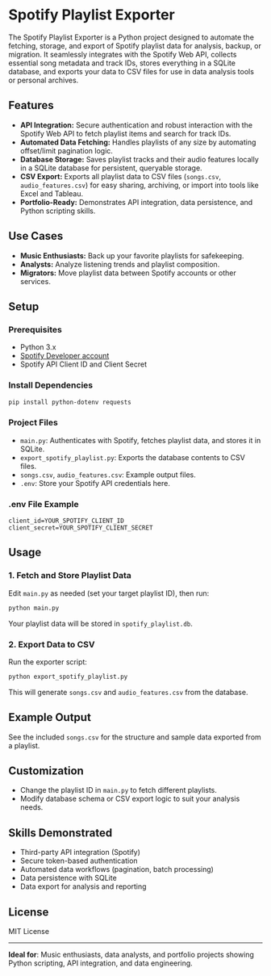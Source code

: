 # Spotify Playlist Exporter

The Spotify Playlist Exporter is a Python project designed to automate the fetching, storage, and export of Spotify playlist data for analysis, backup, or migration. It seamlessly integrates with the Spotify Web API, collects essential song metadata and track IDs, stores everything in a SQLite database, and exports your data to CSV files for use in data analysis tools or personal archives.

## Features

- **API Integration:** Secure authentication and robust interaction with the Spotify Web API to fetch playlist items and search for track IDs.
- **Automated Data Fetching:** Handles playlists of any size by automating offset/limit pagination logic.
- **Database Storage:** Saves playlist tracks and their audio features locally in a SQLite database for persistent, queryable storage.
- **CSV Export:** Exports all playlist data to CSV files (`songs.csv`, `audio_features.csv`) for easy sharing, archiving, or import into tools like Excel and Tableau.
- **Portfolio-Ready:** Demonstrates API integration, data persistence, and Python scripting skills.

## Use Cases

- **Music Enthusiasts:** Back up your favorite playlists for safekeeping.
- **Analysts:** Analyze listening trends and playlist composition.
- **Migrators:** Move playlist data between Spotify accounts or other services.

## Setup

### Prerequisites

- Python 3.x
- [Spotify Developer account](https://developer.spotify.com/)
- Spotify API Client ID and Client Secret

### Install Dependencies

```bash
pip install python-dotenv requests
```

### Project Files

- `main.py`: Authenticates with Spotify, fetches playlist data, and stores it in SQLite.
- `export_spotify_playlist.py`: Exports the database contents to CSV files.
- `songs.csv`, `audio_features.csv`: Example output files.
- `.env`: Store your Spotify API credentials here.

### .env File Example

```
client_id=YOUR_SPOTIFY_CLIENT_ID
client_secret=YOUR_SPOTIFY_CLIENT_SECRET
```

## Usage

### 1. Fetch and Store Playlist Data

Edit `main.py` as needed (set your target playlist ID), then run:

```bash
python main.py
```

Your playlist data will be stored in `spotify_playlist.db`.

### 2. Export Data to CSV

Run the exporter script:

```bash
python export_spotify_playlist.py
```

This will generate `songs.csv` and `audio_features.csv` from the database.

## Example Output

See the included `songs.csv` for the structure and sample data exported from a playlist.

## Customization

- Change the playlist ID in `main.py` to fetch different playlists.
- Modify database schema or CSV export logic to suit your analysis needs.

## Skills Demonstrated

- Third-party API integration (Spotify)
- Secure token-based authentication
- Automated data workflows (pagination, batch processing)
- Data persistence with SQLite
- Data export for analysis and reporting

## License

MIT License

---

**Ideal for**: Music enthusiasts, data analysts, and portfolio projects showing Python scripting, API integration, and data engineering.
